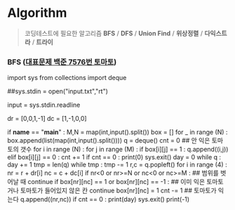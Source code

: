 # Algorithm
> 코딩테스트에 필요한 알고리즘 **BFS** / **DFS** / **Union Find** / **위상정렬** / **다익스트라** / **트라이**

### BFS ([대표문제 백준 7576번 토마토](https://www.acmicpc.net/problem/7576))
  import sys
  from collections import deque

  ##sys.stdin = open("input.txt","rt")

  input = sys.stdin.readline

  dr = [0,0,1,-1]
  dc = [1,-1,0,0]

  if __name__ == "__main__" :
      M,N = map(int,input().split())
      box = []
      for _ in range (N) :
          box.append(list(map(int,input().split())))
      q = deque()
      cnt = 0 ## 안 익은 토마토의 갯수
      for i in range (N) :
          for j in range (M) :
              if box[i][j] == 1 :
                  q.append((i,j))
              elif box[i][j] == 0 :
                  cnt += 1
      if cnt == 0 :
          print(0)
          sys.exit()
      day = 0
      while q :
          day += 1
          tmp = len(q)
          while tmp :
              tmp -= 1
              r,c = q.popleft()
              for i in range (4) :
                  nr = r + dr[i]
                  nc = c + dc[i]
                  if nr<0 or nr>=N or nc<0 or nc>=M : ## 범위를 벗어날 때
                      continue
                  if box[nr][nc] == 1 or box[nr][nc] == -1 : ## 이미 익은 토마토거나 토마토가 들어있지 않은 칸
                      continue
                  box[nr][nc] = 1
                  cnt -= 1  ## 토마토가 익는다
                  q.append((nr,nc))
                  if cnt == 0 :
                      print(day)
                      sys.exit()
      print(-1)



